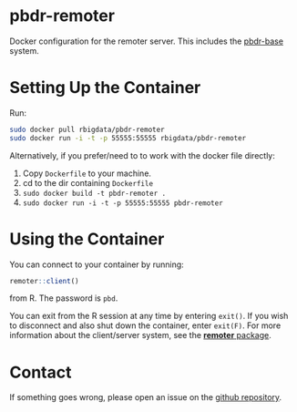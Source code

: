 # pbdr-remoter

Docker configuration for the remoter server. This includes the [pbdr-base](https://github.com/RBigData/docker/tree/master/devel/base) system.



# Setting Up the Container

Run:

```bash
sudo docker pull rbigdata/pbdr-remoter
sudo docker run -i -t -p 55555:55555 rbigdata/pbdr-remoter
```

Alternatively, if you prefer/need to to work with the docker file directly:

1. Copy `Dockerfile` to your machine.
2. cd to the dir containing `Dockerfile`
3. `sudo docker build -t pbdr-remoter .`
4. `sudo docker run -i -t -p 55555:55555 pbdr-remoter`



# Using the Container

You can connect to your container by running:

```r
remoter::client()
```

from R. The password is `pbd`.

You can exit from the R session at any time by entering `exit()`. If you wish to disconnect and also shut down the container, enter `exit(F)`.  For more information about the client/server system, see the [**remoter** package](https://github.com/RBigData/remoter).



# Contact

If something goes wrong, please open an issue on the [github repository](https://github.com/RBigData/docker).
